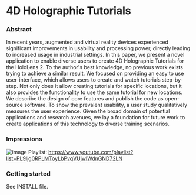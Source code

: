 # 4D Holographic Tutorials

### Abstract
In recent years, augmented and virtual reality devices experienced significant improvements in usability and processing power, directly leading to increased usage in industrial settings. In this paper, we present a novel application to enable diverse users to create 4D Holographic Tutorials for the HoloLens 2. To the author's best knowledge, no previous work exists trying to achieve a similar result. We focused on providing an easy to use user-interface, which allows users to create and watch tutorials step-by-step. Not only does it allow creating tutorials for specific locations, but it also provides the functionality to use the same tutorial for new locations. We describe the design of core features and publish the code as open-source software. To show the prevalent usability, a user study qualitatively measures the user experience. Given the broad domain of potential applications and research avenues, we lay a foundation for future work to create applications of this technology to diverse training scenarios.

### Impressions

![image](https://user-images.githubusercontent.com/2311941/173391780-a71b4cdb-2424-43b2-94c7-88adbf715bb3.png)
Playlist: https://www.youtube.com/playlist?list=PL9ljg0RPLMToyLbPvqVUjwlWdnGND72LN


### Getting started
See INSTALL file.
